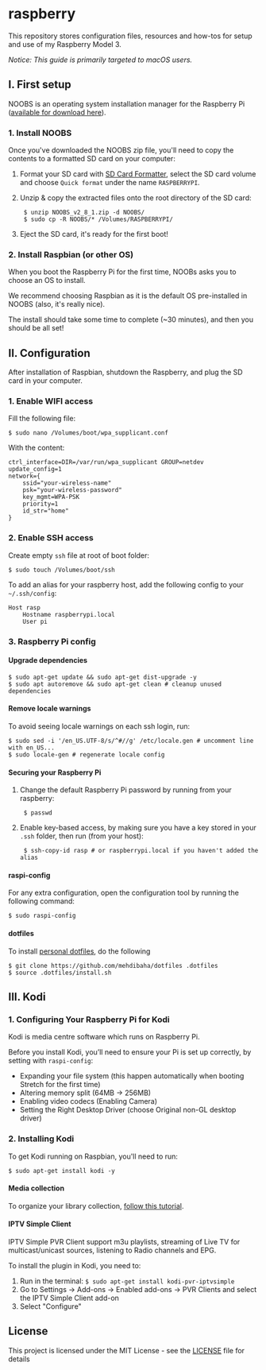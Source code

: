 # raspberry

This repository stores configuration files, resources and how-tos for setup and use of my Raspberry Model 3.

*Notice: This guide is primarily targeted to macOS users.*

## I. First setup

NOOBS is an operating system installation manager for the Raspberry Pi ([available for download here](raspberrypi.org/downloads)).

### 1. Install NOOBS

Once you've downloaded the NOOBS zip file, you'll need to copy the contents to a formatted SD card on your computer:

1. Format your SD card with [SD Card Formatter](https://www.sdcard.org/downloads/formatter_4/), select the SD card volume and choose `Quick format` under the name `RASPBERRYPI`.
2. Unzip & copy the extracted files onto the root directory of the SD card:

        $ unzip NOOBS_v2_8_1.zip -d NOOBS/
        $ sudo cp -R NOOBS/* /Volumes/RASPBERRYPI/

3. Eject the SD card, it's ready for the first boot!

### 2. Install Raspbian (or other OS)

When you boot the Raspberry Pi for the first time, NOOBs asks you to choose an OS to install.

We recommend choosing Raspbian as it is the default OS pre-installed in NOOBS (also, it's really nice).

The install should take some time to complete (~30 minutes), and then you should be all set!

## II. Configuration

After installation of Raspbian, shutdown the Raspberry, and plug the SD card in your computer.

### 1. Enable WIFI access

Fill the following file:

    $ sudo nano /Volumes/boot/wpa_supplicant.conf

With the content:

    ctrl_interface=DIR=/var/run/wpa_supplicant GROUP=netdev
    update_config=1
    network={
        ssid="your-wireless-name"
        psk="your-wireless-password"
        key_mgmt=WPA-PSK
        priority=1
        id_str="home"
    }

### 2. Enable SSH access

Create empty `ssh` file at root of boot folder:

    $ sudo touch /Volumes/boot/ssh

To add an alias for your raspberry host, add the following config to your `~/.ssh/config`:

    Host rasp
        Hostname raspberrypi.local
        User pi

### 3. Raspberry Pi config

#### Upgrade dependencies

    $ sudo apt-get update && sudo apt-get dist-upgrade -y
    $ sudo apt autoremove && sudo apt-get clean # cleanup unused dependencies

#### Remove locale warnings
To avoid seeing locale warnings on each ssh login, run:

    $ sudo sed -i '/en_US.UTF-8/s/^#//g' /etc/locale.gen # uncomment line with en_US...
    $ sudo locale-gen # regenerate locale config

#### Securing your Raspberry Pi
1. Change the default Raspberry Pi password by running from your raspberry:

        $ passwd

2. Enable key-based access, by making sure you have a key stored in your `.ssh` folder, then run (from your host):

        $ ssh-copy-id rasp # or raspberrypi.local if you haven't added the alias

#### raspi-config
For any extra configuration, open the configuration tool by running the following command:

    $ sudo raspi-config

#### dotfiles
To install [personal dotfiles](https://github.com/mehdibaha/dotfiles), do the following

    $ git clone https://github.com/mehdibaha/dotfiles .dotfiles
    $ source .dotfiles/install.sh

## III. Kodi

### 1. Configuring Your Raspberry Pi for Kodi
Kodi is media centre software which runs on Raspberry Pi.

Before you install Kodi, you’ll need to ensure your Pi is set up correctly, by setting with `raspi-config`:

* Expanding your file system (this happen automatically when booting Stretch for the first time)
* Altering memory split (64MB -> 256MB)
* Enabling video codecs (Enabling Camera)
* Setting the Right Desktop Driver (choose Original non-GL desktop driver)

### 2. Installing Kodi
To get Kodi running on Raspbian, you'll need to run:

    $ sudo apt-get install kodi -y

#### Media collection
To organize your library collection, [follow this tutorial](https://kodi.wiki/view/Adding_video_sources).

#### IPTV Simple Client
IPTV Simple PVR Client support m3u playlists, streaming of Live TV for multicast/unicast sources, listening to Radio channels and EPG.

To install the plugin in Kodi, you need to:

1. Run in the terminal: `$ sudo apt-get install kodi-pvr-iptvsimple`
2. Go to Settings -> Add-ons -> Enabled add-ons -> PVR Clients and select the IPTV Simple Client add-on
3. Select "Configure"

## License

This project is licensed under the MIT License - see the [LICENSE](LICENSE) file for details
